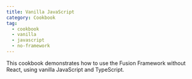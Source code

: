 ```yaml
---
title: Vanilla JavaScript
category: Cookbook
tag:
  - cookbook
  - vanilla
  - javascript
  - no-framework
---
```


This cookbook demonstrates how to use the Fusion Framework without React, using vanilla JavaScript and TypeScript.

<!-- @include: ../../../cookbooks/app-vanilla/README.md -->
